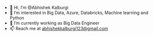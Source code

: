 - 👋 Hi, I’m @Abhishek Kalburgi
- 👀 I’m interested in Big Data, Azure, Databricks, Machine learning and Python
- 🌱 I’m currently working as Big Data Engineer 
- 📫 Reach me at abhishekkalburgi123@gmail.com

<!---
Abhishek27041998/Abhishek27041998 is a ✨ special ✨ repository because its `README.md` (this file) appears on your GitHub profile.
You can click the Preview link to take a look at your changes.
--->
